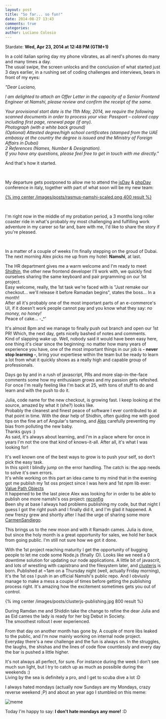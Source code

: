 ```yaml
---
layout: post
title: "So far... so fun!"
date: 2014-08-27 13:43
comments: true
categories: 
author: Luciano Colosio
---
```


 Stardate: **Wed, Apr 23, 2014 at 12:48 PM (GTM+1)**
 
 In a cold italian spring day my phone vibrates, as all nerd's phones do many and many times a day.<br>
 The usual swipe, the screen unlocks and the conclusion of what started just 3 days earlier, in a rushing set of coding challenges and interviews, bears in front of my eyes:


*"Dear Luciano,*

*I am delighted to attach an Offer Letter in the capacity of a Senior Frontend Engineer at Namshi, please review and confirm the receipt of the same.*

*Your provisional start date is the 11th May, 2014, we require the following scanned documents in order to process your visa:
Passport – colored copy including first page, renewal page (if any).*<br>
*Photograph (with a white back ground)*<br>
*(Optional) Attested degree/high school certificates (stamped from the UAE embassy at the country the degree is issued and the Ministry of Foreign Affairs in Dubai)*<br>
*2 References (Names, Number & Designation).*<br>
*If you have any questions, please feel free to get in touch with me directly."*

And that's how it started.

<br>

My departure gets postponed to allow me to attend the [jsDay](http://2014.jsday.it/) & [phpDay](http://2014.phpday.it/) conference in italy, together with part of what soon will be my new team:

[{% img center /images/posts/rasmus-namshi-scaled.png 400 result %}](https://twitter.com/TechNamshi/status/467708302143815680)

<br>

I'm right now in the middle of my probation period, a 3 months long roller coaster ride in what's probably my most challenging and fulfilling work adventure in my career so far and, bare with me, I'd like to share the story if you're pleased.

<br>

In a matter of a couple of weeks I'm finally stepping on the groud of Dubai.<br>
The next morning Alex picks me up from my hotel: **Namshi**, at last.<br>

The HR department gives me a warm welcome and I'm ready to meet [Shidhin](http://tech.namshi.com/team/#Shidhin%20CR), the other new frontend developer I'll work with, we quickly find ourselves sharing the same keyboard and pair prgramming on our 1st project.<br>
Easy welcome, really, the 1st task we're faced with is "Just remake our checkout... we'll release it before Ramadan begins", states the boss... In a month!<br>
After all it's probably one of the most important parts of an e-commerce's UI, if it doesn't work people cannot pay and you know what they say: *no money, no honey!*<br>
Peace of cake... -_^'

It's almost 8pm and we manage to finally push out branch and open our 1st PR! Which, the next day, gets nicelly bashed of notes and comments.<br>
Kind of slapping wake up. Well, nobody said it would have been easy here, one thing it's clear since the beginning: no matter how many years of experience you have, one of the most important things in our job is **- never stop learning -**, bring your expertiese within the team but be ready to learn a lot from what it quickly shows as a really high and capable group of professionals.

Days go by and in a rush of javascript, PRs and more slap-in-the-face comments some how my enthusiasm grows and my passion gets refeshed. For once I'm really feeling like I'm back at 25, with tons of stuff to do and learn and with the push to do it.

Julia, code name for the new checkout, is growing fast. I keep looking at the source, amazed by what it (she?) looks like.<br>
Probably the cleanest and finest peace of software I ever contributed to at that point in time. With the dear help of Shidhin, often guiding me with good tips on the fine art of Angular's tameing, and [Alex](http://tech.namshi.com/team/#Alessandro%20Nadalin) carefully preventing my bias from polluting the new baby.<br> Thanks guys :)<br>
As said, it's always about learning, and I'm in a place where for once in years I'm not the one that kind of knows-it-all. After all, it's what I was looking for!

It's well known one of the best ways to grow is to push your self, so don't pick the easy task.<br>
In this spirit I blindly jump on the error handling. The catch is: the app needs to solve it's own errors.<br>
It's while working on this part an idea came to my mind that in the evening got me publish my 1st oss project since I was here and 1st npm lib ever:<br>
[Value Path Objects](https://github.com/unlucio/vpo)<br>
It happened to be the last piece Alex was looking for in order to be able to publish one more namshi's oss project: [reconfig](https://github.com/namshi/reconfig)<br>
Been shy at base I always had problems publishing my code, but that night I guess I got the right push and I finally did it, and I'm glad it happened. A new frenzy grew and shortly after I had the urge of sharing some more [CarmenSandiego](https://github.com/unlucio/CarmenSandiego).

This brings us to the new moon and with it Ramadn cames. Julia is done, but since the holy month is a great opportunity for sales, we hold her back from going public. I'm still not sure how we got it done.

With the 1st project reaching maturity I get the opportunity of bugging people to let me code some Node.js (finally :D). Looks like we need a 0 downtime solution for updating our node applications. A little bit of javascrit, and lots of wrestling with capistrano and the filesystem later, and [clusterjs](https://github.com/namshi/clusterjs) is born. Published at ~1am on a Thursday night (well, actually Friday morning), it's the 1st oss I push in an official Namshi's public repo. And I obviusly manage to make a mess a couple of times before getting the publishing process right. It's amazing how the excitement sometimes gets you out of control.

{% img center /images/posts/clusterjs-publishing.jpg 800 result %}

During Ramdan me and Shiddin take the change to refine the dear Julia and as Eid cames the lady is ready for her big Debut in Society.<br> The smoothest rollout I ever experienced.

From that day on another month has gone by. A couple of more libs leaked to the public, and I'm now mainly working on internal node project. <br>Everyday there's a new challenge and the fun is always on. In the struggles, the laughs, the shishas and the lines of code flow countlessly and every day the bar is pushed a little higher.

It's not always all perfect, for sure. For instance during the week I don't see much sun light, but I try to catch up as much as possibile during the weekends :)<br>
Living by the sea is definitely a pro, and I get to scuba dive a lot :D

I always hated mondays (actually now Sundays are my Mondays, crazy reverse weekend ;P) and about an year ago I stumbled on this meme:

![meme](http://scontent-a.cdninstagram.com/hphotos-xfa1/t51.2885-15/10009391_636510409754554_1999474227_a.jpg)

Today I'm happy to say: **I don't hate mondays any more!** :D